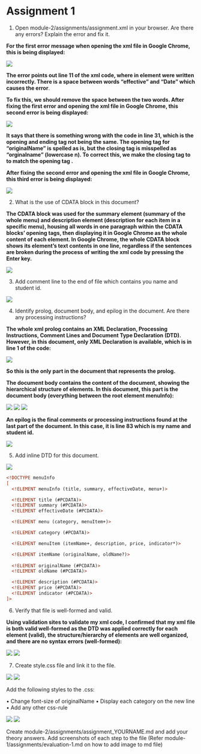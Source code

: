 # Assignment 1
1.	Open module-2/assignments/assignment.xml in your browser. Are there any errors?
Explain the error and fix it.

**For the first error message when opening the xml file in Google Chrome, this is being displayed:**

![](images/error1.png)

**The error points out line 11 of the xml code, where in element <effective Date> were written incorrectly. There is a space between words “effective” and “Date” which causes the error**. 

**To fix this, we should remove the space between the two words. After fixing the first error and opening the xml file in Google Chrome, this second error is being displayed:**

![](images/error2.png)

**It says that there is something wrong with the code in line 31, which is the opening and ending tag not being the same. The opening tag for “originalName” is spelled as is, but the closing tag is misspelled as “orginalname” (lowercase n). To correct this, we make the closing tag to </originalName> to match the opening tag <originalName>.**

**After fixing the second error and opening the xml file in Google Chrome, this third error is being displayed:**

![](images/error3.png)

2.	What is the use of CDATA block in this document?

**The CDATA block was used for the summary element (summary of the whole menu) and description element (description for each item in a specific menu), housing all words in one paragraph within the CDATA blocks’ opening <![CDATA[ and closing ]]> tags, then displaying it in Google Chrome as the whole content of each element. In Google Chrome, the whole CDATA block shows its element’s text contents in one line, regardless if the sentences are broken during the process of writing the xml code by pressing the Enter key.**

![](images/CDATAblock.png)

3.	Add comment line to the end of file which contains you name and student id.

![](images/CommentName.png)

4.	Identify prolog, document body, and epilog in the document. Are there any processing instructions?

**The whole xml prolog contains an XML Declaration, Processing Instructions, Comment Lines and Document Type Declaration (DTD). However, in this document, only XML Declaration is available, which is in line 1 of the code:**

![](images/prolog.png)

**So this is the only part in the document that represents the prolog.**

**The document body contains the content of the document, showing the hierarchical structure of elements. In this document, this part is the document body (everything between the root element menuInfo):**

![](images/docbody1.png)
![](images/docbody2.png)
![](images/docbody3.png)

**An epilog is the final comments or processing instructions found at the last part of the document. In this case, it is line 83 which is my name and student id.**

![](images/epilog.png)

5.	Add inline DTD for this document.

![](images/DTD.png)



```htm
<!DOCTYPE menuInfo
[ 
  <!ELEMENT menuInfo (title, summary, effectiveDate, menu+)>

  <!ELEMENT title (#PCDATA)>
  <!ELEMENT summary (#PCDATA)>
  <!ELEMENT effectiveDate (#PCDATA)>

  <!ELEMENT menu (category, menuItem+)>

  <!ELEMENT category (#PCDATA)>

  <!ELEMENT menuItem (itemName+, description, price, indicator*)>

  <!ELEMENT itemName (originalName, oldName?)>
  
  <!ELEMENT originalName (#PCDATA)>
  <!ELEMENT oldName (#PCDATA)>

  <!ELEMENT description (#PCDATA)>
  <!ELEMENT price (#PCDATA)>
  <!ELEMENT indicator (#PCDATA)>
]>

```


6.	Verify that file is well-formed and valid.

**Using validation sites to validate my xml code, I confirmed that my xml file is both valid well-formed as the DTD was applied correctly for each element (valid), the structure/hierarchy of elements are well organized, and there are no syntax errors (well-formed):**


![](images/verify1.png)
![](images/verify2.png)

7.	Create style.css file and link it to the file. 

![](images/style1.png)
![](images/style2.png)

Add the following styles to the .css:

•	Change font-size of originalName
•	Display each category on the new line
•	Add any other css-rule

![](images/style3.png)
![](images/style4.png)

Create module-2/assignments/assignment_YOURNAME.md and add your theory answers. Add screenshots of each step to the file (Refer module-1/assignments/evaluation-1.md on how to add image to md file)



